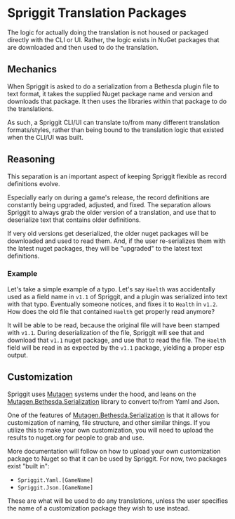 # Spriggit Translation Packages
The logic for actually doing the translation is not housed or packaged directly with the CLI or UI.   Rather, the logic exists in NuGet packages that are downloaded and then used to do the translation.

## Mechanics
When Spriggit is asked to do a serialization from a Bethesda plugin file to text format, it takes the supplied Nuget package name and version and downloads that package.  It then uses the libraries within that package to do the translations.

As such, a Spriggit CLI/UI can translate to/from many different translation formats/styles, rather than being bound to the translation logic that existed when the CLI/UI was built.

## Reasoning
This separation is an important aspect of keeping Spriggit flexible as record definitions evolve.   

Especially early on during a game's release, the record definitions are constantly being upgraded, adjusted, and fixed.  The separation allows Spriggit to always grab the older version of a translation, and use that to deserialize text that contains older definitions.

If very old versions get deserialized, the older nuget packages will be downloaded and used to read them.   And, if the user re-serializes them with the latest nuget packages, they will be "upgraded" to the latest text definitions.

### Example
Let's take a simple example of a typo.   Let's say `Haelth` was accidentally used as a field name in `v1.1` of Spriggit, and a plugin was serialized into text with that typo.
Eventually someone notices, and fixes it to `Health` in `v1.2`.  How does the old file that contained `Haelth` get properly read anymore?

It will be able to be read, because the original file will have been stamped with `v1.1`.  During deserialization of the file, Spriggit will see that and download that `v1.1` nuget package, and use that to read the file.   The `Haelth` field will be read in as expected by the `v1.1` package, yielding a proper esp output.

## Customization
Spriggit uses [Mutagen](https://github.com/Mutagen-Modding/Mutagen) systems under the hood, and leans on the [Mutagen.Bethesda.Serialization](https://github.com/Mutagen-Modding/Mutagen.Bethesda.Serialization) library to convert to/from Yaml and Json.

One of the features of [Mutagen.Bethesda.Serialization](https://github.com/Mutagen-Modding/Mutagen.Bethesda.Serialization) is that it allows for customization of naming, file structure, and other similar things.   If you utilize this to make your own customization, you will need to upload the results to nuget.org for people to grab and use.

More documentation will follow on how to upload your own customization package to Nuget so that it can be used by Spriggit.    For now, two packages exist "built in":
- `Spriggit.Yaml.[GameName]`
- `Spriggit.Json.[GameName]`

These are what will be used to do any translations, unless the user specifies the name of a customization package they wish to use instead.